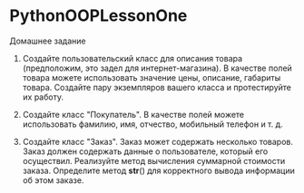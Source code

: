 # PythonOOPLessonOne
Домашнее задание
1)	Создайте пользовательский класс для описания товара (предположим, это задел для интернет-магазина). 
В качестве полей товара можете использовать значение цены, описание, габариты товара. 
Создайте пару экземпляров вашего класса и протестируйте их работу.

2)	Создайте класс "Покупатель". В качестве полей можете использовать фамилию, имя, отчество, мобильный телефон и т. д.

3)	Создайте класс "Заказ". Заказ может содержать несколько товаров. Заказ должен содержать данные о пользователе, 
который его осуществил. Реализуйте метод вычисления суммарной стоимости заказа. Определите метод __str__() для корректного 
вывода информации об этом заказе. 
